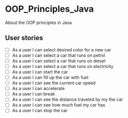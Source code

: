 # OOP_Principles_Java
About the OOP principles in Java

## User stories
- [ ] As a user I can select desired color for a new car
- [ ] As a user I can select a car that runs on petrol
- [ ] As a user I can select a car that runs on diesel
- [ ] As a user I can select a car that runs on electricity
- [ ] As a user I can start the car
- [ ] As a user I can fill up the car with fuel
- [ ] As a user I can see the current car speed
- [ ] As a user I can accelerate
- [ ] As a user I can break
- [ ] As a user I can see the distance traveled by my the car
- [ ] As a user I can see how much fuel my car has
- [ ] As a user I can stop the car
